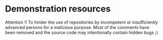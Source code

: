 # Demonstration resources

Attention !! 
To hinder the use of repositories by incompetent or insufficiently advanced persons for a malicious purpose. Most of the comments have been removed and the source code may intentionally contain hidden bugs ;)
